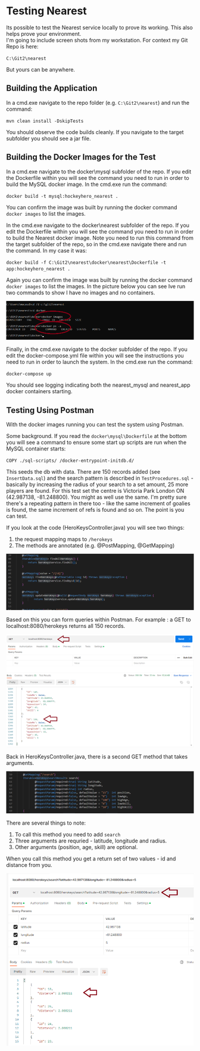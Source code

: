 # Testing Nearest  

Its possible to test the Nearest service locally to prove its working.  This also helps prove your environment.  
I'm going to include screen shots from my workstation. For context my Git Repo is here: 

`C:\Git2\nearest`

But yours can be anywhere.  

## Building the Application

In a cmd.exe navigate to the repo folder (e.g. `C:\Git2\nearest`) and run the command: 

`mvn clean install -DskipTests `

You should observe the code builds cleanly. If you navigate to the target subfolder you should see a jar file. 

## Building the Docker Images for the Test  

In a cmd.exe navigate to the docker\mysql subfolder of the repo. If you edit the Dockerfile within you will see the command you need to run in order to build the MySQL docker image. In the cmd.exe run the command: 

`docker build -t mysql:hockeyhero_nearest .`  

You can confirm the image was built by running the docker command `docker images` to list the images.  

In the cmd.exe navigate to the docker\nearest subfolder of the repo. If you edit the Dockerfile within you will see the command you need to run in order to build the Nearest docker image.  Note you need to run this command from the target subfolder of the repo, so in the cmd.exe navigate there and run the command. In my case it was:  

`docker build -f C:\Git2\nearest\docker\nearest\Dockerfile -t app:hockeyhero_nearest .`  

Again you can confirm the image was built by running the docker command `docker images` to list the images. In the picture below you can see Ive run two commands to show I have no images and no containers. 

![docker images](img/docker_no_images.png)

Finally, in the cmd.exe navigate to the docker subfolder of the repo.  If you edit the docker-compose.yml file within you will see the instructions you need to run in order to launch the system. In the cmd.exe run the command: 

`docker-compose up`

You should see logging indicating both the nearest_mysql and nearest_app docker containers starting. 

## Testing Using Postman

With the docker images running you can test the system using Postman. 

Some background. If you read the `docker\mysql\Dockerfile` at the bottom you will see a command to ensure some start up scripts are run when the MySQL container starts: 

`COPY ./sql-scripts/ /docker-entrypoint-initdb.d/`

This seeds the db with data. There are 150 records added (see `InsertData.sql`) and the search pattern is described in `TestProcedures.sql` - basically by increasing the radius of your search to a set amount, 25 more players are found. For this test set the centre is Victoria Park London ON (42.987138, -81.248800). You might as well use the same. I'm pretty sure there's a repeating pattern in there too - like the same increment of goalies is found, the same increment of refs is found and so on. The point is you can test. 

If you look at the code (HeroKeysController.java) you will see two things: 

1. the request mapping maps to `/herokeys`
2. The methods are annotated (e.g. @PostMapping, @GetMapping)

![rest api general](img/rest_mapping_general.png)

Based on this you can form queries within Postman. For example : a GET to localhost:8080/herokeys returns all 150 records. 

![postman get all](img/postman_get_all.png)

Back in HeroKeysController.java, there is a second GET method that takes arguments. 

![rest mapping get](img/rest_mapping_get.png)

There are several things to note: 

1. To call this method you need to add `search`
2. Three arguments are requried - latitude, longitude and radius. 
3. Other arguments (position, age, skill) are optional. 

When you call this method you get a return set of two values - id and distance from you. 

![postman search](img/postman_search.png)





